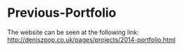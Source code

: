# Previous-Portfolio

The website can be seen at the following link: http://deniszpop.co.uk/pages/projects/2014-portfolio.html
